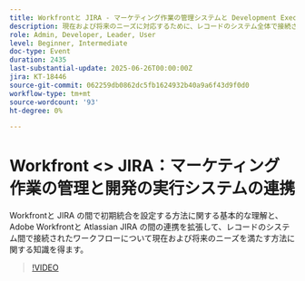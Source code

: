 ```yaml
---
title: Workfrontと JIRA - マーケティング作業の管理システムと Development Execution Systems の接続
description: 現在および将来のニーズに対応するために、レコードのシステム全体で接続されたワークフローをサポートするようにAdobe Workfrontと JIRA の統合を設定および拡張する方法について説明します。
role: Admin, Developer, Leader, User
level: Beginner, Intermediate
doc-type: Event
duration: 2435
last-substantial-update: 2025-06-26T00:00:00Z
jira: KT-18446
source-git-commit: 062259db0862dc5fb1624932b40a9a6f43d9f0d0
workflow-type: tm+mt
source-wordcount: '93'
ht-degree: 0%

---
```



# Workfront &lt;> JIRA：マーケティング作業の管理と開発の実行システムの連携

Workfrontと JIRA の間で初期統合を設定する方法に関する基本的な理解と、Adobe Workfrontと Atlassian JIRA の間の連携を拡張して、レコードのシステム間で接続されたワークフローについて現在および将来のニーズを満たす方法に関する知識を得ます。

>[!VIDEO](https://video.tv.adobe.com/v/3464442/?learn=on&enablevpops)
